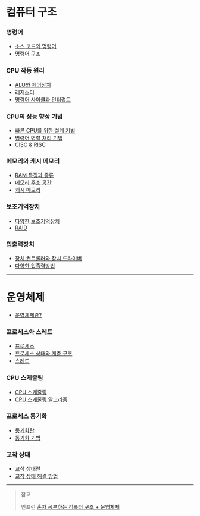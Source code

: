 # 컴퓨터 구조

### 명령어

- [소스 코드와 명령어](https://github.com/genesis12345678/TIL/blob/main/cs/command/SourceCode.md)
- [명령어 구조](https://github.com/genesis12345678/TIL/blob/main/cs/command/Structure.md)

### CPU 작동 원리

- [ALU와 제어장치](https://github.com/genesis12345678/TIL/blob/main/cs/cpu/ALU.md)
- [레지스터](https://github.com/genesis12345678/TIL/blob/main/cs/cpu/Register.md)
- [명령어 사이클과 인터럽트](https://github.com/genesis12345678/TIL/blob/main/cs/cpu/Interrupt.md)

### CPU의 성능 향상 기법

- [빠른 CPU를 위한 설계 기법](https://github.com/genesis12345678/TIL/blob/main/cs/cpu/SpeedCpu.md)
- [명령어 병렬 처리 기법](https://github.com/genesis12345678/TIL/blob/main/cs/cpu/Parallelism.md)
- [CISC & RISC](https://github.com/genesis12345678/TIL/blob/main/cs/cpu/CISC.md)

### 메모리와 캐시 메모리

- [RAM 특징과 종류](https://github.com/genesis12345678/TIL/blob/main/cs/memory/Ram.md)
- [메모리 주소 공간](https://github.com/genesis12345678/TIL/blob/main/cs/memory/Address.md)
- [캐시 메모리](https://github.com/genesis12345678/TIL/blob/main/cs/memory/Cache.md)

### 보조기억장치

- [다양한 보조기억장치](https://github.com/genesis12345678/TIL/blob/main/cs/ssd/SSD.md)
- [RAID](https://github.com/genesis12345678/TIL/blob/main/cs/ssd/RAID.md)

### 입출력장치

- [장치 컨트롤러와 장치 드라이버](https://github.com/genesis12345678/TIL/blob/main/cs/iodevice/DeviceDriver.md)
- [다양한 입출력방법](https://github.com/genesis12345678/TIL/blob/main/cs/iodevice/IOway.md)

---

# 운영체제

- [운영체제란?](https://github.com/genesis12345678/TIL/blob/main/cs/os/OS.md)

### 프로세스와 스레드

- [프로세스](https://github.com/genesis12345678/TIL/blob/main/cs/process/Process.md)
- [프로세스 상태와 계층 구조](https://github.com/genesis12345678/TIL/blob/main/cs/process/ProcessStat.md)
- [스레드](https://github.com/genesis12345678/TIL/blob/main/cs/process/Thread.md)

### CPU 스케줄링

- [CPU 스케줄링](https://github.com/genesis12345678/TIL/blob/main/cs/scheduling/Scheduling.md)
- [CPU 스케줄링 알고리즘](https://github.com/genesis12345678/TIL/blob/main/cs/scheduling/Algorithm.md)

### 프로세스 동기화

- [동기화란](https://github.com/genesis12345678/TIL/blob/main/cs/sync/Sync.md)
- [동기화 기법](https://github.com/genesis12345678/TIL/blob/main/cs/sync/SyncWay.md)

### 교착 상태

- [교착 상태란]()
- [교착 상태 해결 방법]()

---

> 참고
> 
> 인프런 [혼자 공부하는 컴퓨터 구조 + 운영체제](https://www.inflearn.com/course/%ED%98%BC%EC%9E%90-%EA%B3%B5%EB%B6%80%ED%95%98%EB%8A%94-%EC%BB%B4%ED%93%A8%ED%84%B0%EA%B5%AC%EC%A1%B0-%EC%9A%B4%EC%98%81%EC%B2%B4%EC%A0%9C/dashboard)
